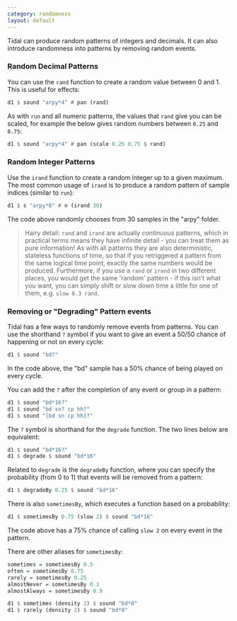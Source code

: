 ```yaml
---
category: randomness
layout: default
---
```



Tidal can produce random patterns of integers and decimals. It can also
introduce randomness into patterns by removing random events.

### Random Decimal Patterns

You can use the `rand` function to create a random value between 0
and 1. This is useful for effects:

~~~haskell
d1 $ sound "arpy*4" # pan (rand)
~~~

As with `run` and all numeric patterns, the values that `rand` give you can be scaled, for example the below gives random numbers between `0.25` and `0.75`:

~~~haskell
d1 $ sound "arpy*4" # pan (scale 0.25 0.75 $ rand)
~~~

### Random Integer Patterns

Use the `irand` function to create a random integer up to a given maximum.
The most common usage of `irand` is to produce a random pattern of
sample indices (similar to `run`):

~~~haskell
d1 $ s "arpy*8" # n (irand 30)
~~~

The code above randomly chooses from 30 samples in the "arpy" folder.

> Hairy detail: `rand` and `irand` are actually *continuous* patterns,
> which in practical terms means they have infinite detail - you can
> treat them as pure information! As with all patterns they are also
> deterministic, stateless functions of time, so that if you
> retriggered a pattern from the same logical time point, exactly the
> same numbers would be produced. Furthermore, if you use a `rand` or
> `irand` in two different places, you would get the same 'random'
> pattern - if this isn't what you want, you can simply shift or slow
> down time a little for one of them, e.g. `slow 0.3 rand`.

### Removing or "Degrading" Pattern events

Tidal has a few ways to randomly remove events from patterns. You can use the
shorthand `?` symbol if you want to give an event a 50/50 chance of happening
or not on every cycle:

~~~haskell
d1 $ sound "bd?"
~~~

In the code above, the "bd" sample has a 50% chance of being played on every
cycle.

You can add the `?` after the completion of any event or group in a pattern:

~~~haskell
d1 $ sound "bd*16?"
d1 $ sound "bd sn? cp hh?"
d1 $ sound "[bd sn cp hh]?"
~~~

The `?` symbol is shorthand for the `degrade` function. The two lines below
are equivalent:

~~~haskell
d1 $ sound "bd*16?"
d1 $ degrade $ sound "bd*16"
~~~

Related to `degrade` is the `degradeBy` function, where you can specify the
probability (from 0 to 1) that events will be removed from a pattern:

~~~haskell
d1 $ degradeBy 0.25 $ sound "bd*16"
~~~

There is also `sometimesBy`, which executes a function based on a probability:

~~~haskell
d1 $ sometimesBy 0.75 (slow 2) $ sound "bd*16"
~~~

The code above has a 75% chance of calling `slow 2` on every event in the
pattern.

There are other aliases for `sometimesBy`:

~~~haskell
sometimes = sometimesBy 0.5
often = sometimesBy 0.75
rarely = sometimesBy 0.25
almostNever = sometimesBy 0.1
almostAlways = sometimesBy 0.9

d1 $ sometimes (density 2) $ sound "bd*8"
d1 $ rarely (density 2) $ sound "bd*8"
~~~
